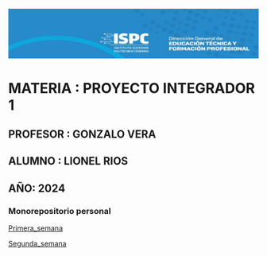 ![alt text](image.png)

# MATERIA : PROYECTO INTEGRADOR 1

## PROFESOR : GONZALO VERA

## ALUMNO : LIONEL RIOS

## AÑO: 2024

### Monorepositorio personal

[Primera_semana](./Primer_proyecto/)

[Segunda_semana](./Segundo_proyecto/)

